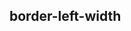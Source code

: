 ## border-left-width


<!-- CSSJSON.border-left-width.description -->

<!-- CSSJSON.border-left-width.syntax -->

<!-- CSSJSON.border-left-width.values -->

<!-- CSSJSON.border-left-width.compatibility -->

<!-- CSSJSON.border-left-width.reference -->